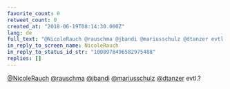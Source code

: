 ```yaml
---
favorite_count: 0
retweet_count: 0
created_at: "2018-06-19T08:14:30.000Z"
lang: de
full_text: "@NicoleRauch @rauschma @jbandi @mariusschulz @dtanzer evtl.?"
in_reply_to_screen_name: NicoleRauch
in_reply_to_status_id_str: "1008978496582975488"
replies: []
---
```


[@NicoleRauch](https://twitter.com/NicoleRauch)
[@rauschma](https://twitter.com/rauschma) [@jbandi](https://twitter.com/jbandi)
[@mariusschulz](https://twitter.com/mariusschulz)
[@dtanzer](https://twitter.com/dtanzer) evtl.?
